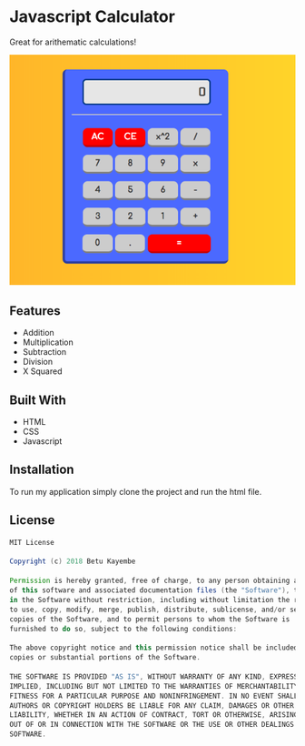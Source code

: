 # Javascript Calculator
Great for arithematic calculations!

<img src="icons/readmeImage.png">

## Features

* Addition
* Multiplication
* Subtraction
* Division
* X Squared

## Built With

* HTML
* CSS
* Javascript

## Installation

To run my application simply clone the project and run the html file.

## License

```Groovy
MIT License

Copyright (c) 2018 Betu Kayembe

Permission is hereby granted, free of charge, to any person obtaining a copy
of this software and associated documentation files (the "Software"), to deal
in the Software without restriction, including without limitation the rights
to use, copy, modify, merge, publish, distribute, sublicense, and/or sell
copies of the Software, and to permit persons to whom the Software is
furnished to do so, subject to the following conditions:

The above copyright notice and this permission notice shall be included in all
copies or substantial portions of the Software.

THE SOFTWARE IS PROVIDED "AS IS", WITHOUT WARRANTY OF ANY KIND, EXPRESS OR
IMPLIED, INCLUDING BUT NOT LIMITED TO THE WARRANTIES OF MERCHANTABILITY,
FITNESS FOR A PARTICULAR PURPOSE AND NONINFRINGEMENT. IN NO EVENT SHALL THE
AUTHORS OR COPYRIGHT HOLDERS BE LIABLE FOR ANY CLAIM, DAMAGES OR OTHER
LIABILITY, WHETHER IN AN ACTION OF CONTRACT, TORT OR OTHERWISE, ARISING FROM,
OUT OF OR IN CONNECTION WITH THE SOFTWARE OR THE USE OR OTHER DEALINGS IN THE
SOFTWARE.
```
